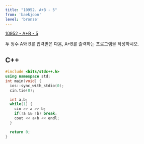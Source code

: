 ```yaml
---
title: "10952. A+B - 5"
from: 'baekjoon'
level: 'bronze'
---
```


[10952 - A+B - 5](https://www.acmicpc.net/problem/10952)

두 정수 A와 B를 입력받은 다음, A+B를 출력하는 프로그램을 작성하시오.

## C++

```cpp
#include <bits/stdc++.h> 
using namespace std;
int main(void) {
  ios::sync_with_stdio(0);
  cin.tie(0);

  int a,b;
  while(1) {
    cin >> a >> b;
    if(!a && !b) break;
    cout << a+b << endl;
  }

  return 0;
}
```